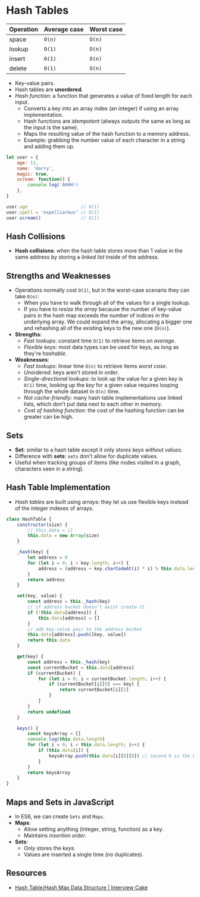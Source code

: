 # Hash Tables

| Operation | Average case | Worst case |
| --------- | ------------ | ---------- |
| space     | `O(n)`       | `O(n)`     |
| lookup    | `O(1)`       | `O(n)`     |
| insert    | `O(1)`       | `O(n)`     |
| delete    | `O(1)`       | `O(n)`     |

* Key-value pairs.
* Hash tables are **unordered**.
* *Hash function*: a function that generates a value of fixed length for each
  input.
  * Converts a key into an array index (an integer) if using an array implementation.
  * Hash functions are *idempotent* (always outputs the same as long as the
    input is the same).
  * Maps the resulting value of the hash function to a memory address.
  * Example: grabbing the number value of each character in a string and adding
    them up.

```javascript
let user = {
    age: 11,
    name: 'Harry',
    magic: true,
    scream: function() {
        console.log('AHHH!)
    },
}

user.age                    // 0(1)
user.spell = 'expelliarmus' // O(1)
user.scream()               // O(1)
```

## Hash Collisions

* **Hash collisions**: when the hash table stores more than 1 value in the same
  address by storing a *linked list* inside of the address.

## Strengths and Weaknesses

* Operations normally cost `O(1)`, but in the worst-case scenario they can take `O(n)`:
  * When you have to walk through all of the values for a single lookup.
  * If you have to *resize the array* because the number of key-value pairs in the
  hash map exceeds the number of indices in the underlying array. We could expand
  the array, allocating a bigger one and rehashing all of the existing keys to
  the new one (`O(n)`).
* **Strengths**:
  * *Fast lookups*: constant time `O(1)` to retrieve items *on average*.
  * *Flexible keys*: most data types can be used for keys, as long as they're *hashable*.
* **Weaknesses**:
  * *Fast lookups*: linear time `O(n)` to retrieve items *worst case*.
  * *Unordered*: keys aren't stored in order.
  * *Single-directional lookups*: to look up the value for a given
    key is `O(1)` time, looking up the *key* for a given value requires looping
    through the whole dataset in `O(n)` time.
  * *Not cache-friendly*: many hash table implementations use linked lists, which don't put data next to each other in memory.
  * *Cost of hashing function*: the cost of the hashing function can be greater
    can be high.

## Sets

* **Set**: similar to a hash table except it only *stores keys without values*.
* Difference with **sets**: `sets` don't allow for duplicate values.
* Useful when tracking groups of items (like nodes visited in a graph, characters seen in a string).

## Hash Table Implementation

* *Hash tables* are built using *arrays*: they let us use flexible keys instead of the integer indexes of arrays.

```javascript
class HashTable {
    constructor(size) {
        // this.data = []
        this.data = new Array(size)
    }

    _hash(key) {
        let address = 0
        for (let i = 0; i < key.length; i++) {
            address = (address + key.charCodeAt(i) * i) % this.data.length // address function
        }
        return address
    }

    set(key, value) {
        const address = this._hash(key)
        // if address bucket doesn't exist create it
        if (!this.data[address]) {
            this.data[address] = []
        }
        // add key-value pair to the address bucket
        this.data[address].push([key, value])
        return this.data
    }

    get(key) {
        const address = this._hash(key)
        const currentBucket = this.data[address]
        if (currentBucket) {
            for (let i = 0; i < currentBucket.length; i++) {
                if (currentBucket[i][0] === key) {
                    return currentBucket[i][1]
                }
            }
        }
        return undefined
    }

    keys() {
        const keysArray = []
        console.log(this.data.length)
        for (let i = 0; i < this.data.length; i++) {
            if (this.data[i]) {
                keysArray.push(this.data[i][0][0]) // second 0 is the key
            }
        }
        return keysArray
    }
}
```

## Maps and Sets in JavaScript

* In ES6, we can create `Sets` and `Maps`.
* **Maps**:
  * Allow setting anything (integer, string, function) as a key.
  * Maintains *insertion order*.
* **Sets**:
  * Only stores the *keys*.
  * Values are inserted a single time (no duplicates).

## Resources

* [Hash Table/Hash Map Data Structure | Interview Cake](https://www.interviewcake.com/concept/python/hash-map?)
